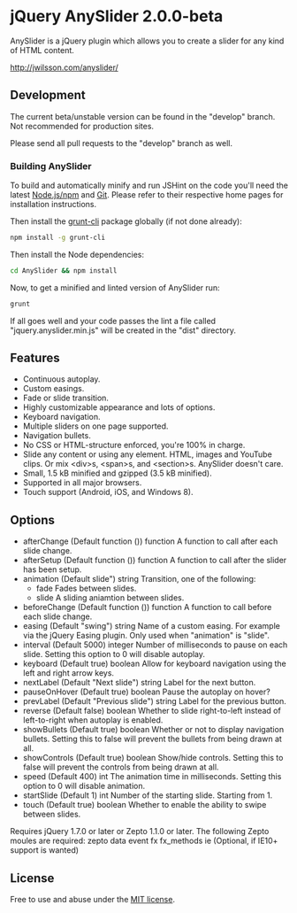 # jQuery AnySlider 2.0.0-beta
AnySlider is a jQuery plugin which allows you to create a slider for any kind of HTML content.

http://jwilsson.com/anyslider/

## Development
The current beta/unstable version can be found in the "develop" branch. Not recommended for production sites.

Please send all pull requests to the "develop" branch as well.

### Building AnySlider
To build and automatically minify and run JSHint on the code you'll need the latest [Node.js/npm](http://nodejs.org/) and [Git](http://git-scm.com/).
Please refer to their respective home pages for installation instructions.

Then install the [grunt-cli](http://gruntjs.com/getting-started#installing-the-cli) package globally (if not done already):

```bash
npm install -g grunt-cli
```

Then install the Node dependencies:

```bash
cd AnySlider && npm install
```

Now, to get a minified and linted version of AnySlider run:

```bash
grunt
```

If all goes well and your code passes the lint a file called "jquery.anyslider.min.js" will be created in the "dist" directory.

## Features
* Continuous autoplay.
* Custom easings.
* Fade or slide transition.
* Highly customizable appearance and lots of options.
* Keyboard navigation.
* Multiple sliders on one page supported.
* Navigation bullets.
* No CSS or HTML-structure enforced, you're 100% in charge.
* Slide any content or using any element. HTML, images and YouTube clips. Or mix &lt;div&gt;s, &lt;span&gt;s, and &lt;section&gt;s. AnySlider doesn't care.
* Small, 1.5 kB minified and gzipped (3.5 kB minified).
* Supported in all major browsers.
* Touch support (Android, iOS, and Windows 8).

## Options
* afterChange (Default function ()) function A function to call after each slide change.
* afterSetup (Default function ()) function A function to call after the slider has been setup.
* animation (Default slide") string Transition, one of the following:
    * fade Fades between slides.
    * slide A sliding aniamtion between slides.
* beforeChange (Default function ()) function A function to call before each slide change.
* easing (Default "swing") string Name of a custom easing. For example via the jQuery Easing plugin. Only used when "animation" is "slide".
* interval (Default 5000) integer Number of milliseconds to pause on each slide. Setting this option to 0 will disable autoplay.
* keyboard (Default true) boolean Allow for keyboard navigation using the left and right arrow keys.
* nextLabel (Default "Next slide") string Label for the next button.
* pauseOnHover (Default true) boolean Pause the autoplay on hover?
* prevLabel (Default "Previous slide") string Label for the previous button.
* reverse (Default false) boolean Whether to slide right-to-left instead of left-to-right when autoplay is enabled.
* showBullets (Default true) boolean Whether or not to display navigation bullets. Setting this to false will prevent the bullets from being drawn at all.
* showControls (Default true) boolean Show/hide controls. Setting this to false will prevent the controls from being drawn at all.
* speed (Default 400) int The animation time in milliseconds. Setting this option to 0 will disable animation.
* startSlide (Default 1) int Number of the starting slide. Starting from 1.
* touch (Default true) boolean Whether to enable the ability to swipe between slides.

Requires jQuery 1.7.0 or later or Zepto 1.1.0 or later.
The following Zepto moules are required:
zepto
data
event
fx
fx_methods
ie (Optional, if IE10+ support is wanted)

## License
Free to use and abuse under the [MIT license](http://www.opensource.org/licenses/mit-license.php).
